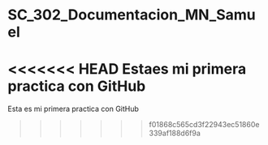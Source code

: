 # SC_302_Documentacion_MN_Samuel
<<<<<<< HEAD
Estaes mi primera practica con GitHub
=======
Esta es mi primera practica con GitHub
>>>>>>> f01868c565cd3f22943ec51860e339af188d6f9a
